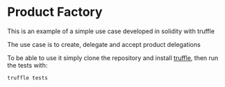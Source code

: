 # Product Factory

This is an example of a simple use case developed in solidity with truffle

The use case is to create, delegate and accept product delegations

To be able to use it simply clone the repository and install [truffle](https://www.trufflesuite.com/docs/truffle/getting-started/installation), then run the tests with: 

```truffle tests```
